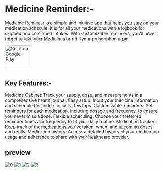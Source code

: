 # Medicine Reminder:-
Medicine Reminder is a simple and intuitive app that helps you stay on your medication schedule. It is for all your medications with a logbook for skipped and confirmed intakes. With customizable reminders, you'll never forget to take your Medicines or refill your prescription again.

<a href="https://play.google.com/store/apps/details?id=com.medicine_reminder.medicine_reminder" rel="nofollow"><img src="https://camo.githubusercontent.com/bf5c3d9991f2bc80b5500c332c9b00244661511938bb78626a30f06664d495fb/68747470733a2f2f706c61792e676f6f676c652e636f6d2f696e746c2f656e5f75732f6261646765732f7374617469632f696d616765732f6261646765732f656e5f62616467655f7765625f67656e657269632e706e67" alt="Get it on Google Play" height="80" data-canonical-src="https://play.google.com/intl/en_us/badges/static/images/badges/en_badge_web_generic.png" style="max-width: 100%;"></a>

## Key Features:-
Medicine Cabinet: Track your supply, dose, and measurements in a comprehensive health journal.
Easy setup: Input your medicine information and schedule Reminders in just a few taps.
Customizable reminders: Set reminders for each medication, including dosage and frequency, to ensure you never miss a dose.
Flexible scheduling: Choose your preferred reminder times and frequency to fit your daily routine.
Medication tracker: Keep track of the medications you've taken, when, and upcoming doses and refills.
Medication history: Access a detailed history of your medication usage and adherence to share with your healthcare provider.

## preview
![0](https://github.com/abdullahalhakimi/Medicine-Reminder/assets/81556256/5b16a0bc-1500-4aa2-99ae-4bc6eb4470a4)
![1](https://github.com/abdullahalhakimi/Medicine-Reminder/assets/81556256/fd7880ac-d2a5-4fe4-a193-00223c70cf51)
![2](https://github.com/abdullahalhakimi/Medicine-Reminder/assets/81556256/87b96a2a-3a68-491f-9310-190d1c955a18)
![3](https://github.com/abdullahalhakimi/Medicine-Reminder/assets/81556256/dd1b6a2e-5e7a-4f8c-9265-c297a6c17723)
